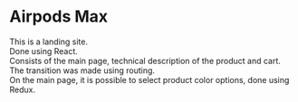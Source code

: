 # Airpods Max

This is a landing site.  
Done using React.  
Consists of the main page, technical description of the product and cart.  
The transition was made using routing.  
On the main page, it is possible to select product color options, done using Redux.

